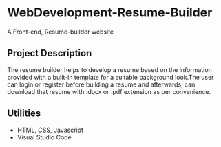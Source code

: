 # WebDevelopment-Resume-Builder
A Front-end, Resume-builder website

## Project Description
The resume builder helps to develop a resume based on the information provided with a built-in
template for a suitable background look.The user can login or register before building a resume
and afterwards, can download that resume with .docx or .pdf extension as per convenience.

## Utilities
- HTML, CSS, Javascript
- Visual Studio Code
